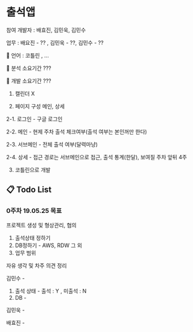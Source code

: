 # 출석앱

참여 개발자 : 배효진, 김민욱, 김민수

업무 : 배요진 - ?? , 김민욱 - ??, 김민수 - ??

:pushpin: 언어 : 코틀린 , ...

:pushpin: 분석 소요기간 ???

:pushpin: 개발 소요기간 ???

1. 캘린더 X

2. 페이지 구성 메인, 상세

  2-1. 로그인 - 구글 로그인

  2-2. 메인 - 현제 주차 출석 체크여부(출석 여부는 본인꺼만 한다)

  2-3. 서브메인 - 전체 출석 여부(달력마냥)

  2-4. 상세 - 접근 경로는 서브메인으로 접근, 출석 통계(한달), 보여질 주차 앞뒤 4주

3. 코틀린으로 개발






## :clipboard: Todo List ##
### 0주차 19.05.25 목표 ###
프로젝트 생성 및 형상관리, 협의
1. 출석상태 정하기
2. DB정하기 - AWS, RDW 그 외
3. 업무 범위


자유 생각 및 차주 의견 정리

김민수 - 
1. 출석 상태 - 출석 : Y , 미출석 : N
2. DB - 

김민욱 - 

배효진 - 
